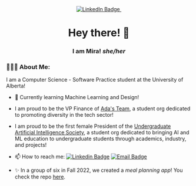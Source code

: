 <div id="badges" align="center">
  <a href="https://www.linkedin.com/in/mira-/">
    <img src="https://img.shields.io/badge/LinkedIn-blue?style=for-the-badge&logo=linkedin&logoColor=white" alt="LinkedIn Badge"/>
  </a>
  <img src="https://komarev.com/ghpvc/?username=mirap12&style=for-the-badge&color=blueviolet&base=0" alt=""/>
</div>

<div align="center">
  <h1>Hey there! 👋 </h1>
  <h3>I am Mira! <i>she/her</i></h3>
</div>

### 👩🏻‍💻 About Me:
I am a Computer Science - Software Practice student at the University of Alberta!
<!--
- :telescope: I work on various software development, as well as full-stack web development.
-->
- :seedling: Currently learning Machine Learning and Design!

- I am proud to be the VP Finance of [Ada's Team](https://adasteam.ca), a student org dedicated to promoting diversity in the tech sector!
- I am proud to be the first female President of the [Undergraduate Artificial Intelligence Society](https://uais.dev/), a student org dedicated to bringing AI and ML education to undergraduate students through academics, industry, and projects!

<!--
- :zap: I am looking for 2024 internships in Software Development, Data Analysis, and Web Dev!
-->


- 📫 How to reach me: [![Linkedin Badge](https://img.shields.io/badge/LinkedIn-blue?style=for-the-badge&logo=linkedin&logoColor=white)](https://www.linkedin.com/in/mira-/) [![Email Badge](https://img.shields.io/badge/Email-red?style=for-the-badge&logo=gmail&logoColor=white)](mailto:mpatel2@ualberta.ca)


- ✨ In a group of six in Fall 2022, we created a _meal planning app_! You check the repo [here](https://github.com/CMPUT301F22T14/GetYourGroceries).


<!--
**mirap12/mirap12** is a ✨ _special_ ✨ repository because its `README.md` (this file) appears on your GitHub profile.

Here are some ideas to get you started:

- 🔭 I’m currently working on ...
- 🌱 I’m currently learning ...
- 👯 I’m looking to collaborate on ...
- 🤔 I’m looking for help with ...
- 💬 Ask me about ...
- 📫 How to reach me: ...
- 😄 Pronouns: ...
- ⚡ Fun fact: ...
-->
